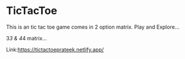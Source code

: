 # TicTacToe
This is an tic tac toe game comes in 2 option matrix. Play and Explore...

3*3 
&
4*4 matrix...

Link:https://tictactoeprateek.netlify.app/
